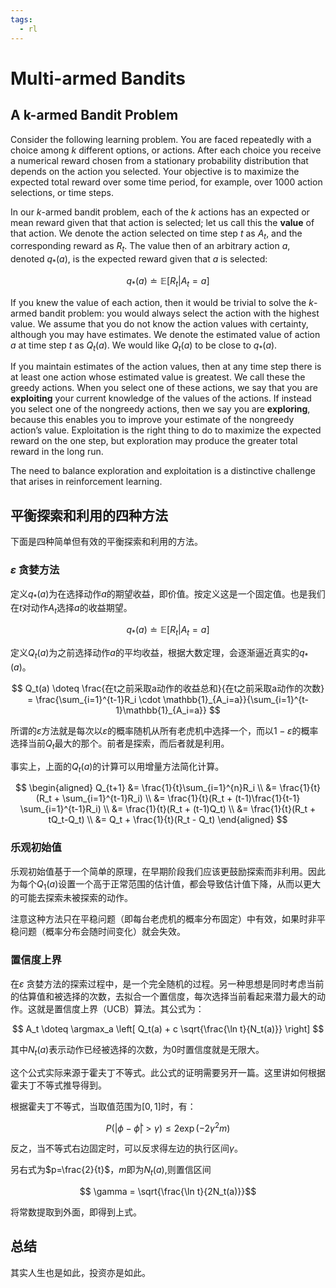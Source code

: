 ```yaml
---
tags:
  - rl
---
```


# Multi-armed Bandits

## A k-armed Bandit Problem

Consider the following learning problem. You are faced repeatedly with a choice among $k$ different options, or actions. After each choice you receive a numerical reward chosen from a stationary probability distribution that depends on the action you selected. Your objective is to maximize the expected total reward over some time period, for example, over 1000 action selections, or time steps.

In our $k$-armed bandit problem, each of the $k$ actions has an expected or mean reward given that that action is selected; let us call this the **value** of that action. We denote the action selected on time step $t$ as $A_t$, and the corresponding reward as $R_t$. The value then of an arbitrary action $a$, denoted $q_*(a)$, is the expected reward given that $a$ is selected:

$$ q_{*}(a) \doteq \mathbb{E}[R_{t} | A_{t} = a] $$

If you knew the value of each action, then it would be trivial to solve the $k$-armed bandit problem: you would always select the action with the highest value. We assume that you do not know the action values with certainty, although you may have estimates. We denote the estimated value of action $a$ at time step $t$ as $Q_t(a)$. We would like $Q_t(a)$ to be close to $q_*(a)$.

If you maintain estimates of the action values, then at any time step there is at least one action whose estimated value is greatest. We call these the greedy actions. When you select one of these actions, we say that you are **exploiting** your current knowledge of the values of the actions. If instead you select one of the nongreedy actions, then we say you are **exploring**, because this enables you to improve your estimate of the nongreedy action’s value. Exploitation is the right thing to do to maximize the expected reward on the one step, but exploration may produce the greater total reward in the long run.

The need to balance exploration and exploitation is a distinctive challenge that arises in reinforcement learning.

## 平衡探索和利用的四种方法

下面是四种简单但有效的平衡探索和利用的方法。

### $\varepsilon$ 贪婪方法

定义$q_{*}(a)$为在选择动作$a$的期望收益，即价值。按定义这是一个固定值。也是我们在$t$对动作$A_t$选择$a$的收益期望。

$$ q_{*}(a) \doteq \mathbb{E}[R_t|A_t=a] $$

定义$Q_t(a)$为之前选择动作$a$的平均收益，根据大数定理，会逐渐逼近真实的$q_{*}(a)$。

$$ Q_t(a) \doteq \frac{在t之前采取a动作的收益总和}{在t之前采取a动作的次数}
    = \frac{\sum_{i=1}^{t-1}R_i \cdot \mathbb{1}_{A_i=a}}{\sum_{i=1}^{t-1}\mathbb{1}_{A_i=a}} $$

所谓的$\varepsilon$方法就是每次以$\varepsilon$的概率随机从所有老虎机中选择一个，而以$1 - \varepsilon$的概率选择当前$Q_t$最大的那个。前者是探索，而后者就是利用。

事实上，上面的$Q_t(a)$的计算可以用增量方法简化计算。

$$
\begin{aligned}
    Q_{t+1} &= \frac{1}{t}\sum_{i=1}^{n}R_i \\
            &= \frac{1}{t}(R_t + \sum_{i=1}^{t-1}R_i) \\
            &= \frac{1}{t}(R_t + (t-1)\frac{1}{t-1} \sum_{i=1}^{t-1}R_i) \\
            &= \frac{1}{t}(R_t + (t-1)Q_t) \\
            &= \frac{1}{t}(R_t + tQ_t-Q_t) \\
            &= Q_t + \frac{1}{t}(R_t - Q_t)
    \end{aligned}
$$

### 乐观初始值

乐观初始值基于一个简单的原理，在早期阶段我们应该更鼓励探索而非利用。因此为每个$Q_1(a)$设置一个高于正常范围的估计值，都会导致估计值下降，从而以更大的可能去探索未被探索的动作。

注意这种方法只在平稳问题（即每台老虎机的概率分布固定）中有效，如果时非平稳问题（概率分布会随时间变化）就会失效。

### 置信度上界

在$\varepsilon$ 贪婪方法的探索过程中，是一个完全随机的过程。另一种思想是同时考虑当前的估算值和被选择的次数，去拟合一个置信度，每次选择当前看起来潜力最大的动作。这就是置信度上界（UCB）算法。其公式为：

$$ A_t \doteq \argmax_a \left[ Q_t(a) + c \sqrt{\frac{\ln t}{N_t(a)}} \right] $$

其中$N_t(a)$表示动作已经被选择的次数，为0时置信度就是无限大。

这个公式实际来源于霍夫丁不等式。此公式的证明需要另开一篇。这里讲如何根据霍夫丁不等式推导得到。

根据霍夫丁不等式，当取值范围为$[0,1]$时，有：

$$P(|\phi - \hat{\phi}| > \gamma) \leq 2\exp(-2\gamma^2m)$$

反之，当不等式右边固定时，可以反求得左边的执行区间$\gamma$。

另右式为$p=\frac{2}{t}$，$m$即为$N_t(a)$,则置信区间

$$ \gamma = \sqrt{\frac{\ln t}{2N_t(a)}}$$

将常数提取到外面，即得到上式。

## 总结

其实人生也是如此，投资亦是如此。
